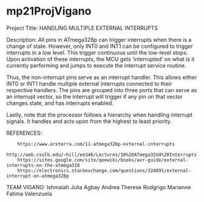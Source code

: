 # mp21ProjVigano

Project Title:
HANDLING MULTIPLE EXTERNAL INTERRUPTS


Description:
All pins in ATmega328p can trigger interrupts when there is a change of state. However, only INT0 and INT1 can be configured to trigger interrupts in a low level. This trigger continuous until the low-level stops. Upon activation of these interrupts, the MCU gets ‘interrupted’ on what is it currently performing and jumps to execute the interrupt service routine.
		
Thus, the non-interrupt pins serve as an interrupt handler. This allows either INT0 or INT1 handle multiple external interrupts connected to their respective handlers. The pins are grouped into three ports that can serve as an interrupt vector, so the interrupt will trigger if any pin on that vector changes state, and has interrupts enabled.

Lastly, note that the processor follows a hierarchy when handling interrupt signals.  It handles and acts upon from the highest to least priority. 


REFERENCES: 		

		https://www.arxterra.com/11-atmega328p-external-interrupts
		http://web.csulb.edu/~hill/ee346/Lectures/10%20ATmega32U4%20Interrupts.pdf
		https://sites.google.com/site/qeewiki/books/avr-guide/external-interrupts-on-the-atmega328
		https://electronics.stackexchange.com/questions/324891/external-interrupt-on-atmega328p

TEAM VIGANO: 	Ishmaiah Julia Agbay
		Andrea Therese Rodgrigo
		Marianne Fatima Valenzuela
